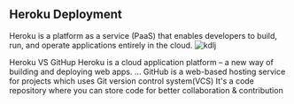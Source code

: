## Heroku Deployment

Heroku is a platform as a service (PaaS) that enables developers to build, run, and operate applications entirely in the cloud.
![kdlj](https://geekflare.com/wp-content/uploads/2020/04/pass-geekflare.png)

Heroku VS GitHup
Heroku is a cloud application platform – a new way of building and deploying web apps. ... GitHub is a web-based hosting service for projects which uses Git version control system(VCS) It's a code repository where you can store code for better collaboration & contribution
